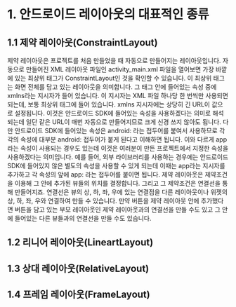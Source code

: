 # 1. 안드로이드 레이아웃의 대표적인 종류


## 1.1 제약 레이아웃(ConstraintLayout)


제약 레이아웃은 프로젝트를 처음 만들었을 때 자동으로 만들어지는 레이아웃입니다.
자동으로 만들어진 XML 레이아웃 파일인 activity_main.xml 파일을 열어보면 가장 바깥에 있는 최상위 태그가 ConstraintLayout인 것을 확인할 수 있습니다.
이 최상위 태그는 화면 전체를 담고 있는 레이아웃을 의미합니다.
그 태그 안에 들어있는 속성 중에 xmlns라는 지시자가 들어 있습니다.
이 지시자는 XML 파일 하나당 한 번씩만 사용되면 되는데, 보통 최상위 태그에 들어 있습니다.
xmlns 지시자에는 상당히 긴 URL이 값으로 설정됩니다.
이것은 안드로이드 SDK에 들어있는 속성을 사용하겠다는 의미로 해석되는데 일단 같은 URL이 매번 자동으로 만들어지므로 크게 신경 쓰지 않아도 됩니다.
다만 안드로이드 SDK에 들어있는 속성은 android: 라는 접두어를 붙여서 사용하므로 각각의 속성에 대부분 android: 접두어가 붙게 된다고 이해하면 됩니다.
이와 다르게 app라는 속성이 사용되는 경우도 있는데 이것은 여러분이 만든 프로젝트에서 지정한 속성을 사용하겠다는 의미입니다.
예를 들어, 외부 라이브러리를 사용하는 경우에는 안드로이드 SDK에 들어있지 않은 별도의 속성을 사용할 수 있게 되는데 이때는 app라는 지시자를 추가하고 각 속성의 앞에 app: 라는 접두어를 붙이면 됩니다.
제약 레이아웃은 제약조건을 이용해 그 안에 추가된 뷰들의 위치를 결정합니다.
그리고 그 제약조건은 연결선을 통해 만들어지죠.
연결선은 뷰의 상, 하, 좌, 우에 있는 연결점을 다른 레이아웃이나 위젯의 상, 하, 좌, 우와 연결하여 만들 수 있습니다.
만약 버튼을 제약 레이아웃 안에 추가했다면 버튼을 담고 있는 부모 레이아웃인 제약 레이아웃과의 연결선을 만들 수도 있고 그 안에 들어있는 다른 뷰들과의 연결선을 만들 수도 있습니다.

## 1.2 리니어 레이아웃(LineartLayout)



## 1.3 상대 레이아웃(RelativeLayout)



## 1.4 프레임 레이아웃(FrameLayout)
